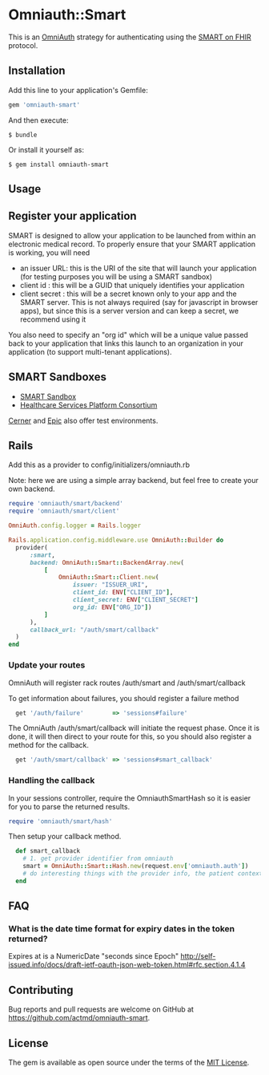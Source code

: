 # Omniauth::Smart

This is an [OmniAuth](https://github.com/omniauth/omniauth) strategy for authenticating using the [SMART on FHIR](https://smarthealthit.org) protocol.

## Installation

Add this line to your application's Gemfile:

```ruby
gem 'omniauth-smart'
```

And then execute:

    $ bundle

Or install it yourself as:

    $ gem install omniauth-smart

## Usage

## Register your application
 
SMART is designed to allow your application to be launched from within an electronic medical record. To properly ensure that your SMART application is working, you will need

 * an issuer URL: this is the URI of the site that will launch your application (for testing purposes you will be using a SMART sandbox)
 * client id : this will be a GUID that uniquely identifies your application
 * client secret : this will be a secret known only to your app and the SMART server. This is not always required (say for javascript in browser apps), but since this is a server version and can keep a secret, we recommend using it
 
You also need to specify an "org id" which will be a unique value passed back to your application that links this launch to an organization in your application (to support multi-tenant applications).

## SMART Sandboxes

* [SMART Sandbox](http://docs.smarthealthit.org/sandbox/)
* [Healthcare Services Platform Consortium](https://sandbox.hspconsortium.org/#/start)

[Cerner](code.cerner.com) and [Epic](open.epic.com) also offer test environments.

## Rails

Add this as a provider to config/initializers/omniauth.rb

Note: here we are using a simple array backend, but feel free to create your own backend. 

```ruby
require 'omniauth/smart/backend'
require 'omniauth/smart/client'

OmniAuth.config.logger = Rails.logger

Rails.application.config.middleware.use OmniAuth::Builder do
  provider(
      :smart,
      backend: OmniAuth::Smart::BackendArray.new(
          [
              OmniAuth::Smart::Client.new(
                  issuer: "ISSUER_URI",
                  client_id: ENV["CLIENT_ID"],
                  client_secret: ENV["CLIENT_SECRET"]
                  org_id: ENV["ORG_ID"])
          ]
      ),
      callback_url: "/auth/smart/callback"
  )
end
```

### Update your routes

OmniAuth will register rack routes /auth/smart and /auth/smart/callback

To get information about failures, you should register a failure method

```ruby
  get '/auth/failure'        => 'sessions#failure'
```

The OmniAuth /auth/smart/callback will initiate the request phase. Once it is done, it will then direct to your route for this, so you should also register a method for the callback.

```ruby
  get '/auth/smart/callback' => 'sessions#smart_callback'
```

### Handling the callback

In your sessions controller, require the OmniauthSmartHash so it is easier for you to parse the returned results. 

```ruby
require 'omniauth/smart/hash'
```

Then setup your callback method.


```ruby
  def smart_callback
    # 1. get provider identifier from omniauth
    smart = OmniAuth::Smart::Hash.new(request.env['omniauth.auth'])
    # do interesting things with the provider info, the patient context and the FHIR endpoint and token you just got!
  end
```

## FAQ

### What is the date time format for expiry dates in the token returned?

Expires at is a NumericDate "seconds since Epoch" http://self-issued.info/docs/draft-ietf-oauth-json-web-token.html#rfc.section.4.1.4

## Contributing

Bug reports and pull requests are welcome on GitHub at https://github.com/actmd/omniauth-smart.

## License

The gem is available as open source under the terms of the [MIT License](http://opensource.org/licenses/MIT).

